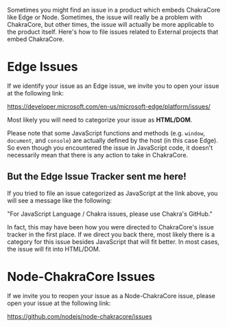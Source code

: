 Sometimes you might find an issue in a product which embeds ChakraCore like Edge or Node. Sometimes, the issue will really be a problem with ChakraCore, but other times, the issue will actually be more applicable to the product itself. Here's how to file issues related to External projects that embed ChakraCore.

# Edge Issues

If we identify your issue as an Edge issue, we invite you to open your issue at the following link:

https://developer.microsoft.com/en-us/microsoft-edge/platform/issues/

Most likely you will need to categorize your issue as **HTML/DOM**.

Please note that some JavaScript functions and methods (e.g. `window`, `document`, and `console`) are actually defined by the host (in this case Edge). So even though you encountered the issue in JavaScript code, it doesn't necessarily mean that there is any action to take in ChakraCore.

## But the Edge Issue Tracker sent me here!

If you tried to file an issue categorized as JavaScript at the link above, you will see a message like the following:

"For JavaScript Language / Chakra issues, please use Chakra's GitHub."

In fact, this may have been how you were directed to ChakraCore's issue tracker in the first place. If we direct you back there, most likely there is a category for this issue besides JavaScript that will fit better. In most cases, the issue will fit into HTML/DOM.

# Node-ChakraCore Issues

If we invite you to reopen your issue as a Node-ChakraCore issue, please open your issue at the following link:

https://github.com/nodejs/node-chakracore/issues
